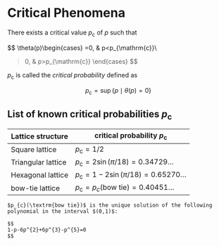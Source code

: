 # Critical Phenomena

There exists a critical value $p_{\mathrm{c}}$ of $p$ such that

$$
\theta(p)\begin{cases}
=0, & p<p_{\mathrm{c}}\\
>0, & p>p_{\mathrm{c}}
\end{cases}
$$

$p_{\mathrm{c}}$ is called the *critical probability* defined as

$$
p_{\mathrm{c}}=\sup\{p\mid\theta(p)=0\}
$$

## List of known critical probabilities $p_{\mathrm{c}}$

| Lattice structure | critical probability $p_{\mathrm{c}}$ |
| -- | -- |
| Square lattice | $p_{\mathrm{c}}=1/2$ |
| Triangular lattice | $p_{\mathrm{c}}=2\sin(\pi/18)=0.34729\dots$ |
| Hexagonal lattice | $p_{\mathrm{c}}=1-2\sin(\pi/18)=0.65270\dots$ |
| bow-tie lattice | $p_{\mathrm{c}}=p_{c}(\textrm{bow tie})=0.40451\dots$ |

```{note}
$p_{c}(\textrm{bow tie})$ is the unique solution of the following polynomial in the interval $(0,1)$:

$$
1-p-6p^{2}+6p^{3}-p^{5}=0
$$

```